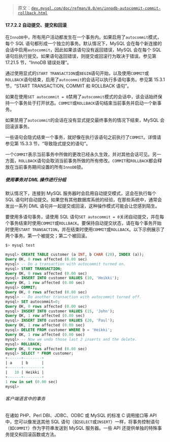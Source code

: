 > 原文：[`dev.mysql.com/doc/refman/8.0/en/innodb-autocommit-commit-rollback.html`](https://dev.mysql.com/doc/refman/8.0/en/innodb-autocommit-commit-rollback.html)

#### 17.7.2.2 自动提交、提交和回滚

在`InnoDB`中，所有用户活动都发生在一个事务内。如果启用了`autocommit`模式，每个 SQL 语句都形成一个独立的事务。默认情况下，MySQL 会在每个新连接的会话中启用`autocommit`，因此如果该语句没有返回错误，MySQL 会在每个 SQL 语句后执行提交。如果语句返回错误，则提交或回滚行为取决于错误。参见第 17.21.5 节，“InnoDB 错误处理”。

通过使用显式的`START TRANSACTION`或`BEGIN`语句开始，以及使用`COMMIT`或`ROLLBACK`语句结束，启用了`autocommit`的会话可以执行多语句事务。参见第 15.3.1 节，“START TRANSACTION, COMMIT 和 ROLLBACK 语句”。

如果在使用`SET autocommit = 0`禁用了`autocommit`模式的会话中，该会话始终保持一个事务处于打开状态。`COMMIT`或`ROLLBACK`语句结束当前事务并启动一个新事务。

如果禁用了`autocommit`的会话在没有显式提交最终事务的情况下结束，MySQL 会回滚该事务。

一些语句会隐式结束一个事务，就好像在执行该语句之前执行了`COMMIT`。详情请参见第 15.3.3 节，“导致隐式提交的语句”。

一个`COMMIT`表示当前事务中所做的更改已经永久生效，并对其他会话可见。另一方面，`ROLLBACK`语句会取消当前事务所做的所有修改。`COMMIT`和`ROLLBACK`都会释放在当前事务期间设置的所有`InnoDB`锁。

##### 使用事务对 DML 操作进行分组

默认情况下，连接到 MySQL 服务器时会启用自动提交模式，这会在执行每个 SQL 语句时自动提交。如果您有其他数据库系统的经验，在那些系统中，通常会发出一系列 DML 语句并一起提交或回滚，这种操作模式可能会让您感到陌生。

要使用多语句事务，请使用 SQL 语句`SET autocommit = 0`关闭自动提交，并在每个事务结束时使用`COMMIT`或`ROLLBACK`。要保持自动提交状态，请在每个事务开始时使用`START TRANSACTION`，并在结束时使用`COMMIT`或`ROLLBACK`。以下示例展示了两个事务。第一个被提交；第二个被回滚。

```sql
$> mysql test
```

```sql
mysql> CREATE TABLE customer (a INT, b CHAR (20), INDEX (a));
Query OK, 0 rows affected (0.00 sec)
mysql> -- Do a transaction with autocommit turned on.
mysql> START TRANSACTION;
Query OK, 0 rows affected (0.00 sec)
mysql> INSERT INTO customer VALUES (10, 'Heikki');
Query OK, 1 row affected (0.00 sec)
mysql> COMMIT;
Query OK, 0 rows affected (0.00 sec)
mysql> -- Do another transaction with autocommit turned off.
mysql> SET autocommit=0;
Query OK, 0 rows affected (0.00 sec)
mysql> INSERT INTO customer VALUES (15, 'John');
Query OK, 1 row affected (0.00 sec)
mysql> INSERT INTO customer VALUES (20, 'Paul');
Query OK, 1 row affected (0.00 sec)
mysql> DELETE FROM customer WHERE b = 'Heikki';
Query OK, 1 row affected (0.00 sec)
mysql> -- Now we undo those last 2 inserts and the delete.
mysql> ROLLBACK;
Query OK, 0 rows affected (0.00 sec)
mysql> SELECT * FROM customer;
+------+--------+
| a    | b      |
+------+--------+
|   10 | Heikki |
+------+--------+
1 row in set (0.00 sec)
mysql>
```

###### 客户端语言中的事务

在诸如 PHP、Perl DBI、JDBC、ODBC 或 MySQL 的标准 C 调用接口等 API 中，您可以像发送其他 SQL 语句（如`SELECT`或`INSERT`）一样，将事务控制语句（如`COMMIT`）作为字符串发送到 MySQL 服务器。一些 API 还提供单独的特殊事务提交和回滚函数或方法。
